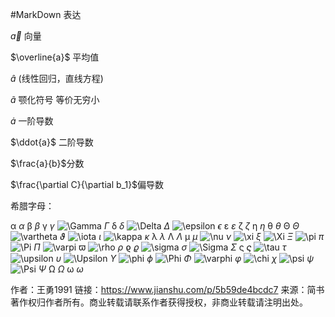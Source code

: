 #MarkDown 表达

$\vec{a}$  向量

 $\overline{a}$ 平均值 

$\hat{a}$ (线性回归，直线方程) 

 $\widetilde{a}$ 颚化符号  等价无穷小

 $\dot{a}$   一阶导数

 $\ddot{a}$  二阶导数

$\frac{a}{b}$分数

$\frac{\partial C}{\partial b_1}$偏导数

希腊字母：

α $\alpha$  	β $\beta$ 	 γ $\gamma$  	![\Gamma](https://math.jianshu.com/math?formula=%5CGamma) $\Gamma$  	δ 	$\delta$  	![\Delta](https://math.jianshu.com/math?formula=%5CDelta) $\Delta$ 	 ![\epsilon](https://math.jianshu.com/math?formula=%5Cepsilon) $\epsilon$  ε $\varepsilon$  ζ $\zeta$  η $\eta$  θ $\theta$  Θ $\Theta$  ![\vartheta](https://math.jianshu.com/math?formula=%5Cvartheta) $\vartheta$  ![\iota](https://math.jianshu.com/math?formula=%5Ciota) $\iota$  ![\kappa](https://math.jianshu.com/math?formula=%5Ckappa) $\kappa$  λ $\lambda$  Λ $\Lambda$  μ $\mu$  ![\nu](https://math.jianshu.com/math?formula=%5Cnu) $\nu$  ![\xi](https://math.jianshu.com/math?formula=%5Cxi) $\xi$  ![\Xi](https://math.jianshu.com/math?formula=%5CXi) $\Xi$  ![\pi](https://math.jianshu.com/math?formula=%5Cpi) $\pi$  ![\Pi](https://math.jianshu.com/math?formula=%5CPi) $\Pi$  ![\varpi](https://math.jianshu.com/math?formula=%5Cvarpi) $\varpi$  ![\rho](https://math.jianshu.com/math?formula=%5Crho) $\rho$  ϱ $\varrho$  ![\sigma](https://math.jianshu.com/math?formula=%5Csigma) $\sigma$  ![\Sigma](https://math.jianshu.com/math?formula=%5CSigma) $\Sigma$  ς $\varsigma$  ![\tau](https://math.jianshu.com/math?formula=%5Ctau) $\tau$  ![\upsilon](https://math.jianshu.com/math?formula=%5Cupsilon) $\upsilon$  ![\Upsilon](https://math.jianshu.com/math?formula=%5CUpsilon) $\Upsilon$  ![\phi](https://math.jianshu.com/math?formula=%5Cphi) $\phi$  ![\Phi](https://math.jianshu.com/math?formula=%5CPhi) $\Phi$  ![\varphi](https://math.jianshu.com/math?formula=%5Cvarphi) $\varphi$  ![\chi](https://math.jianshu.com/math?formula=%5Cchi) $\chi$  ![\psi](https://math.jianshu.com/math?formula=%5Cpsi) $\psi$  ![\Psi](https://math.jianshu.com/math?formula=%5CPsi) $\Psi$  Ω $\Omega$  ω $\omega$



作者：王勇1991
链接：https://www.jianshu.com/p/5b59de4bcdc7
来源：简书
著作权归作者所有。商业转载请联系作者获得授权，非商业转载请注明出处。